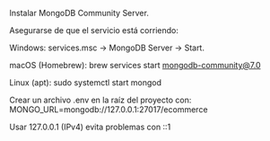 Instalar MongoDB Community Server.

Asegurarse de que el servicio está corriendo:

Windows: services.msc → MongoDB Server → Start.

macOS (Homebrew): brew services start mongodb-community@7.0

Linux (apt): sudo systemctl start mongod

Crear un archivo .env en la raíz del proyecto con: MONGO_URL=mongodb://127.0.0.1:27017/ecommerce

Usar 127.0.0.1 (IPv4) evita problemas con ::1
